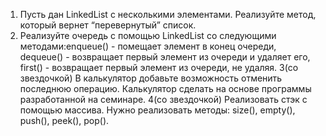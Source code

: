 1. Пусть дан LinkedList с несколькими элементами. Реализуйте метод, который вернет “перевернутый” список.
2. Реализуйте очередь с помощью LinkedList со следующими методами:enqueue() - помещает элемент в конец очереди, dequeue() - возвращает первый элемент из очереди и удаляет его, first() - возвращает первый элемент из очереди, не удаляя.
3(со звездочкой) В калькулятор добавьте возможность отменить последнюю операцию. Калькулятор сделать на основе программы разработанной на семинаре.
4(со звездочкой) Реализовать стэк с помощью массива. Нужно реализовать методы: size(), empty(), push(), peek(), pop().